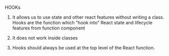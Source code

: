 
HOOKs

1. It allows us to use state and other react features without writing a class. Hooks are the function which "hook into" React state and lifecycle features from function component

2. It does not work inside classes

3. Hooks should always be used at the top level of the React function.

